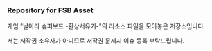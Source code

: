 ### Repository for FSB Asset

게임 "날아라 슈퍼보드 -환상서유기-"의 리소스 파일을 모아놓은 저장소입니다.

저는 저작권 소유자가 아니므로 저작권 문제시 이슈 등록 부탁드립니다.
